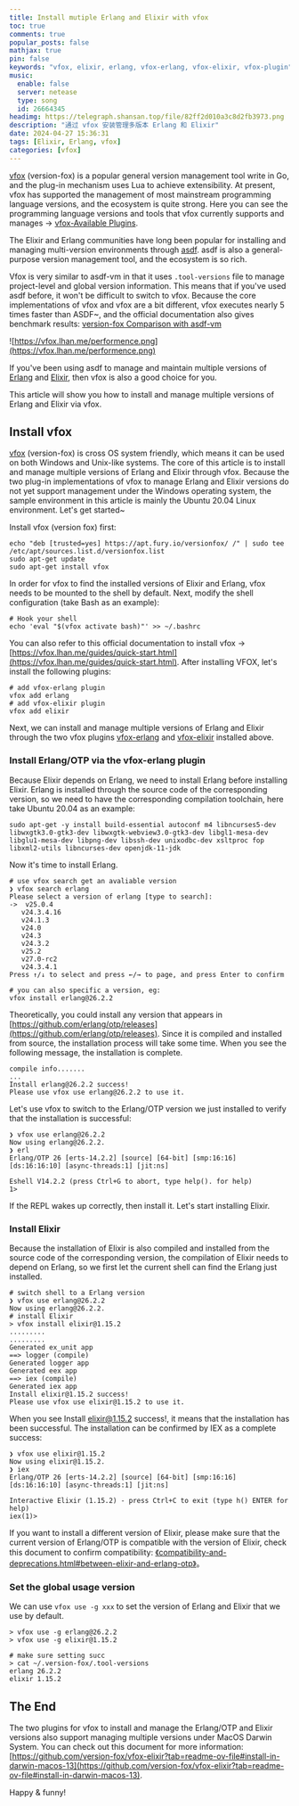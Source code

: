 ```yaml
---
title: Install mutiple Erlang and Elixir with vfox
toc: true
comments: true
popular_posts: false
mathjax: true
pin: false
keywords: "vfox, elixir, erlang, vfox-erlang, vfox-elixir, vfox-plugin"
music:
  enable: false
  server: netease
  type: song
  id: 26664345
headimg: https://telegraph.shansan.top/file/82ff2d010a3c8d2fb3973.png
description: "通过 vfox 安装管理多版本 Erlang 和 Elixir"
date: 2024-04-27 15:36:31
tags: [Elixir, Erlang, vfox]
categories: [vfox]
---
```


[vfox](https://vfox.lhan.me/) (version-fox) is a popular general version management tool write in Go, and the plug-in mechanism uses Lua to achieve extensibility. At present, vfox has supported the management of most mainstream programming language versions, and the ecosystem is quite strong. Here you can see the programming language versions and tools that vfox currently supports and manages -> [vfox-Available Plugins](https://vfox.lhan.me/plugins/available.html).

The Elixir and Erlang communities have long been popular for installing and managing multi-version environments through [asdf](https://asdf-vm.com/). asdf is also a general-purpose version management tool, and the ecosystem is so rich.

Vfox is very similar to asdf-vm in that it uses  `.tool-versions` file to manage project-level and global version information. This means that if you've used asdf before, it won't be difficult to switch to vfox. Because the core implementations of vfox and vfox are a bit different, vfox executes nearly 5 times faster than ASDF~, and the official documentation also gives benchmark results: [version-fox Comparison with asdf-vm](https://vfox.lhan.me/misc/vs-asdf.html)

![https://vfox.lhan.me/performence.png](https://vfox.lhan.me/performence.png)

If you've been using asdf to manage and maintain multiple versions of [Erlang](https://www.erlang.org/) and [Elixir](https://elixir-lang.org/), then vfox is also a good choice for you.

This article will show you how to install and manage multiple versions of Erlang and Elixir via vfox.

## Install vfox

[vfox](https://vfox.lhan.me/) (version-fox) is cross OS system friendly, which means it can be used on both Windows and Unix-like systems. The core of this article is to install and manage multiple versions of Erlang and Elixir through vfox. Because the two plug-in implementations of vfox to manage Erlang and Elixir versions do not yet support management under the Windows operating system, the sample environment in this article is mainly the Ubuntu 20.04 Linux environment. Let's get started~

Install vfox (version fox) first:

```shell
echo "deb [trusted=yes] https://apt.fury.io/versionfox/ /" | sudo tee /etc/apt/sources.list.d/versionfox.list
sudo apt-get update
sudo apt-get install vfox
```

In order for vfox to find the installed versions of Elixir and Erlang, vfox needs to be mounted to the shell by default. Next, modify the shell configuration (take Bash as an example):

```shell
# Hook your shell
echo 'eval "$(vfox activate bash)"' >> ~/.bashrc
```

You can also refer to this official documentation to install vfox -> [https://vfox.lhan.me/guides/quick-start.html](https://vfox.lhan.me/guides/quick-start.html). After installing VFOX, let's install the following plugins:

```shell
# add vfox-erlang plugin
vfox add erlang
# add vfox-elixir plugin
vfox add elixir
```

Next, we can install and manage multiple versions of Erlang and Elixir through the two vfox plugins [vfox-erlang](https://github.com/version-fox/vfox-erlang) and [vfox-elixir](https://github.com/version-fox/vfox-elixir) installed above.

### Install Erlang/OTP via the vfox-erlang plugin

Because Elixir depends on Erlang, we need to install Erlang before installing Elixir. Erlang is installed through the source code of the corresponding version, so we need to have the corresponding compilation toolchain, here take Ubuntu 20.04 as an example:

```shell
sudo apt-get -y install build-essential autoconf m4 libncurses5-dev libwxgtk3.0-gtk3-dev libwxgtk-webview3.0-gtk3-dev libgl1-mesa-dev libglu1-mesa-dev libpng-dev libssh-dev unixodbc-dev xsltproc fop libxml2-utils libncurses-dev openjdk-11-jdk
```

Now it's time to install Erlang.

```shell
# use vfox search get an avaliable version
❯ vfox search erlang
Please select a version of erlang [type to search]: 
->  v25.0.4
   v24.3.4.16
   v24.1.3
   v24.0
   v24.3
   v24.3.2
   v25.2
   v27.0-rc2
   v24.3.4.1
Press ↑/↓ to select and press ←/→ to page, and press Enter to confirm

# you can also specific a version, eg:
vfox install erlang@26.2.2
```

Theoretically, you could install any version that appears in [https://github.com/erlang/otp/releases](https://github.com/erlang/otp/releases). Since it is compiled and installed from source, the installation process will take some time. When you see the following message, the installation is complete.

```shell
compile info.......
...
Install erlang@26.2.2 success! 
Please use vfox use erlang@26.2.2 to use it.
```

Let's use vfox to switch to the Erlang/OTP version we just installed to verify that the installation is successful:

```shell
❯ vfox use erlang@26.2.2
Now using erlang@26.2.2.
❯ erl
Erlang/OTP 26 [erts-14.2.2] [source] [64-bit] [smp:16:16] [ds:16:16:10] [async-threads:1] [jit:ns]

Eshell V14.2.2 (press Ctrl+G to abort, type help(). for help)
1> 
```

If the REPL wakes up correctly, then install it. Let's start installing Elixir.

### Install Elixir

Because the installation of Elixir is also compiled and installed from the source code of the corresponding version, the compilation of Elixir needs to depend on Erlang, so we first let the current shell can find the Erlang just installed.

```shell
# switch shell to a Erlang version
❯ vfox use erlang@26.2.2
Now using erlang@26.2.2.
# install Elixir
> vfox install elixir@1.15.2
.........
.........
Generated ex_unit app
==> logger (compile)
Generated logger app
Generated eex app
==> iex (compile)
Generated iex app
Install elixir@1.15.2 success! 
Please use vfox use elixir@1.15.2 to use it.
```

When you see Install elixir@1.15.2 success!, it means that the installation has been successful. The installation can be confirmed by IEX as a complete success:

```shell
❯ vfox use elixir@1.15.2
Now using elixir@1.15.2.
❯ iex
Erlang/OTP 26 [erts-14.2.2] [source] [64-bit] [smp:16:16] [ds:16:16:10] [async-threads:1] [jit:ns]

Interactive Elixir (1.15.2) - press Ctrl+C to exit (type h() ENTER for help)
iex(1)> 
```


If you want to install a different version of Elixir, please make sure that the current version of Erlang/OTP is compatible with the version of Elixir, check this document to confirm compatibility: [《compatibility-and-deprecations.html#between-elixir-and-erlang-otp》](https://hexdocs.pm/elixir/1.16.2/compatibility-and-deprecations.html#between-elixir-and-erlang-otp)。

### Set the global usage version

We can use `vfox use -g xxx` to set the version of Erlang and Elixir that we use by default.

```shell
> vfox use -g erlang@26.2.2
> vfox use -g elixir@1.15.2

# make sure setting succ
> cat ~/.version-fox/.tool-versions 
erlang 26.2.2
elixir 1.15.2
```

## The End

The two plugins for vfox to install and manage the Erlang/OTP and Elixir versions also support managing multiple versions under MacOS Darwin System. You can check out this document for more information: [https://github.com/version-fox/vfox-elixir?tab=readme-ov-file#install-in-darwin-macos-13](https://github.com/version-fox/vfox-elixir?tab=readme-ov-file#install-in-darwin-macos-13).

Happy & funny!
